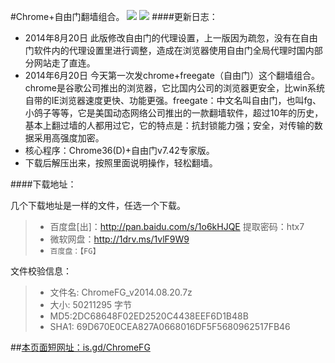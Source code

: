 #Chrome+自由门翻墙组合。 ![](https://oq1gjg.bl3301.livefilestore.com/y2mJ5nMC5WaT0U_JSBs4P2rNZN_1U-6ihaLsbUkSvOdJu86-CqqSg_h2SR8_jnISzwyAFmPMfkD8DQxAu4L58JC0fEJXxRHVK5bXYf5Ba6aeUUSDchR04zkEPMSQ9v5XmI0/cr48.ico?psid=1) ![](https://oq1gjg.bl3301.livefilestore.com/y2mcrdK1EfhCIyqNJJzpQT-ITZANtF6Uo4H8bBssF-QG32WpG9SOduVLnGUJ6tKvv03j7Fw8EKP70JRELZtejXYWFPHqGR3SWSvxD1VkXQWnNHumoO_EXwjf-_KcUhAXT0a/201101101026574d2a6e71910f6.gif?psid=1)
####更新日志：
* 2014年8月20日 此版修改自由门的代理设置，上一版因为疏忽，没有在自由门软件内的代理设置里进行调整，造成在浏览器使用自由门全局代理时国内部分网站走了直连。
* 2014年6月20日 今天第一次发chrome+freegate（自由门）这个翻墙组合。chrome是谷歌公司推出的浏览器，它比国内公司的浏览器更安全，比win系统自带的IE浏览器速度更快、功能更强。freegate：中文名叫自由门，也叫fg、小鸽子等等，它是美国动态网络公司推出的一款翻墙软件，超过10年的历史，基本上翻过墙的人都用过它，它的特点是：抗封锁能力强；安全，对传输的数据采用高强度加密。
* 核心程序：Chrome36(D)+自由门v7.42专家版。
* 下载后解压出来，按照里面说明操作，轻松翻墙。

####下载地址：

 几个下载地址是一样的文件，任选一个下载。
> * 百度盘[出]：http://pan.baidu.com/s/1o6kHJQE 提取密码：htx7
> * 微软网盘：http://1drv.ms/1vlF9W9
> * `百度盘：【FG】`

 文件校验信息：

>  * 文件名: ChromeFG_v2014.08.20.7z
>  * 大小: 50211295 字节
>  * MD5:2DC68648F02ED2520C4438EEF6D1B48B
>  * SHA1: 69D670E0CEA827A0668016DF5F5680962517FB46

##[本页面短网址：is.gd/ChromeFG](http://is.gd/ChromeFG)

